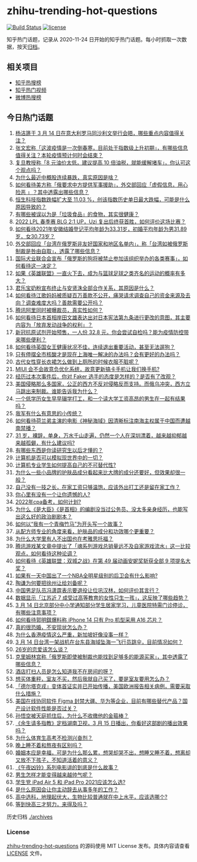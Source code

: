 # zhihu-trending-hot-questions

[![Build Status](https://github.com/justjavac/zhihu-trending-hot-questions/workflows/ci/badge.svg?branch=master)](https://github.com/justjavac/zhihu-trending-hot-questions/actions)
[![license](https://img.shields.io/github/license/justjavac/zhihu-trending-hot-questions)](https://github.com/justjavac/zhihu-trending-hot-questions/blob/master/LICENSE)

知乎热门话题，记录从 2020-11-24 日开始的知乎热门话题。每小时抓取一次数据，按天[归档](./archives)。

## 相关项目

- [知乎热搜榜](https://github.com/justjavac/zhihu-trending-top-search)
- [知乎热门视频](https://github.com/justjavac/zhihu-trending-hot-video)
- [微博热搜榜](https://github.com/justjavac/weibo-trending-hot-search)

## 今日热门话题

<!-- BEGIN -->
<!-- 最后更新时间 Tue Mar 15 2022 06:19:26 GMT+0800 (China Standard Time) -->

1. [杨洁篪于 3 月 14 日在意大利罗马同沙利文举行会晤，哪些重点内容值得关注？](https://www.zhihu.com/question/521759739)
1. [张文宏称「这波疫情是一次倒春寒，目前处于指数级上升初期」，有哪些信息值得关注？本轮疫情预计何时会结束？](https://www.zhihu.com/question/521802964)
1. [复旦教授称「8 元油价太低，建议提高 10 倍油税，就能缓解堵车」，你认可这个观点吗？](https://www.zhihu.com/question/521827569)
1. [为什么最近中概股连续暴跌，真实原因是啥？](https://www.zhihu.com/question/521451437)
1. [如何看待美方称「俄要求中方提供军事援助」，外交部回应「虚假信息，用心险恶 」？其中透露出哪些信息？](https://www.zhihu.com/question/521889606)
1. [恒生科技指数跌幅扩大至 11.03 %，创该指数历史单日最大跌幅，可能是什么原因导致的？](https://www.zhihu.com/question/521832401)
1. [有哪些被误以为是「垃圾食品」的食物，其实很健康？](https://www.zhihu.com/question/520944310)
1. [2022 LPL 春季赛 BLG 2:1 UP，Uzi 复出后终获首胜，如何评价这场比赛？](https://www.zhihu.com/question/521909226)
1. [如何看待2021年安徽结婚登记平均年龄为33.31岁，初婚平均年龄为男31.89岁，女30.73岁？](https://www.zhihu.com/question/521734055)
1. [外交部回应「台湾在俄罗斯非友好国家和地区名单内」，称「台湾如被俄罗斯制裁是咎由自取」，透露了哪些信息？](https://www.zhihu.com/question/521889011)
1. [国际犬业联合会宣布「俄罗斯的狗将被禁止参加该组织举办的各类赛事」，如何看待这一决定？](https://www.zhihu.com/question/521834131)
1. [如果《英雄联盟》一直火下去，成为与篮球足球之类齐名的运动的概率有多大？](https://www.zhihu.com/question/517966815)
1. [君乐宝奶粉宣布终止与安贤洙全部合作关系，其原因是什么？](https://www.zhihu.com/question/521860845)
1. [如何看待江歌妈妈被质疑百万善款不公开，痛哭请求调查自己的资金来源及去向？调查难度大吗？善款需要公开吗？](https://www.zhihu.com/question/521813130)
1. [腾讯阿里同时被曝裁员，真实性如何？](https://www.zhihu.com/question/521729036)
1. [如何看待日本首相岸田文雄表达出对日本宪法第九条进行更改的意图，其主要内容为「放弃发动战争的权利」？](https://www.zhihu.com/question/521659301)
1. [新冠抗原试剂开始预售，一人份 32.8 元，你会尝试自检吗？能为疫情防控带来哪些便利？](https://www.zhihu.com/question/521714164)
1. [如何看待英国女王健康状况不佳，连续退出重要活动，甚至无法遛狗？](https://www.zhihu.com/question/521719769)
1. [只有停摆全市核酸才是现在上海唯一解决的办法吗？会有更好的办法吗？](https://www.zhihu.com/question/520896414)
1. [古代女性穿长衣裙怎么做到上厕所的时候衣服不脏呢？](https://www.zhihu.com/question/516878996)
1. [MIUI 会不会故意负优化系统，故意更新搞卡手机让我们换手机?](https://www.zhihu.com/question/519008663)
1. [经历过本次事件后，你对 Faker 选手的态度是怎样的？是否有了改观？](https://www.zhihu.com/question/521328096)
1. [美国侵略那么多国家，公正的西方不反对侵略反而支持。而俄乌冲突，西方立马跳出来制裁。谁能告诉我为什么？](https://www.zhihu.com/question/520961719)
1. [一个低学历女生早早辍学打工，和一个读大学工资高昂的男生在一起有结果吗？](https://www.zhihu.com/question/521666814)
1. [我军有什么有意思的小传统？](https://www.zhihu.com/question/44652481)
1. [如何看待荷兰弟主演的电影《神秘海域》因清晰标注南海主权属于中国而遭越南禁播？](https://www.zhihu.com/question/521752226)
1. [31 岁，裸辞，单身，万水千山走遍，仍然一个人在深圳漂着，越来越抑郁越来越孤僻，有什么建议吗?](https://www.zhihu.com/question/489588150)
1. [有哪些东西是你读研究生以后才懂的？](https://www.zhihu.com/question/47646734)
1. [计算机是否可以模拟现世界中的一切？](https://www.zhihu.com/question/521192577)
1. [计算机专业学生如何提高自己的不可替代性?](https://www.zhihu.com/question/513961391)
1. [为什么一些小品牌的护肤品成分看起来比大牌的成分还要好，但效果却很一般？](https://www.zhihu.com/question/519397814)
1. [自己没有一技之长，在家工资只够温饱，应该外出打工还是留在家工作？](https://www.zhihu.com/question/521464232)
1. [你心里有没有一个让你遗憾的人?](https://www.zhihu.com/question/520992307)
1. [2022年cpa备考，如何计划?](https://www.zhihu.com/question/483197501)
1. [为什么《是大臣》《是首相》的编剧没当过公务员、没太多亲身经历，也能写出这么好的政治剧剧本？](https://www.zhihu.com/question/520814814)
1. [如何以“我有一个青梅竹马”为开头写一个故事？](https://www.zhihu.com/question/437521050)
1. [从配方师专业的角度来看，护肤品的成分和功效哪个更重要？](https://www.zhihu.com/question/518017567)
1. [为什么大学里有人不出国也在考雅思托福？](https://www.zhihu.com/question/37583722)
1. [腾讯游戏某文章中提出了「魂系列游戏总销量远不及自家游戏流水」这一比较观点，如何看待这种论调？](https://www.zhihu.com/question/521845175)
1. [如何看待《英雄联盟：双城之战》在第 49 届动画安妮奖斩获全部 9 项提名大奖？](https://www.zhihu.com/question/521668567)
1. [如果有一天中国出了一个NBA全明星级别的后卫会有什么影响?](https://www.zhihu.com/question/516563561)
1. [陶谦为何要把徐州让给刘备呢？](https://www.zhihu.com/question/346907160)
1. [中国男足队员冯潇霆表示要退役让位巩汉林，如何评价其言行？](https://www.zhihu.com/question/521803594)
1. [数据显示「江苏近 7 成受过高等教育的女性只生一孩」，这反映了哪些趋势？](https://www.zhihu.com/question/521835736)
1. [3 月 14 日北京部分中小学通知部分学生居家学习，儿童医院特需门诊停诊，有哪些注意事项？](https://www.zhihu.com/question/521820084)
1. [如何看待郭明錤爆料称 iPhone 14 只有 Pro 机型采用 A16 芯片？](https://www.zhihu.com/question/521833654)
1. [真的很恐婚，不安现状怎么办？](https://www.zhihu.com/question/521837231)
1. [为什么香港疫情这么严重，新加坡好像没事一样？](https://www.zhihu.com/question/520452393)
1. [3 月 14 日台湾一架战机在台东县海域坠海一飞行员跳伞，目前情况如何？](https://www.zhihu.com/question/521842099)
1. [26岁的恋爱该怎么谈？](https://www.zhihu.com/question/521817682)
1. [克里姆林宫称「俄罗斯即使被制裁也能找到足够多的能源买家」，其中透露了哪些信息？](https://www.zhihu.com/question/521230004)
1. [酒店打扫人员是怎么知道我不在房间的呀？](https://www.zhihu.com/question/498804899)
1. [想买体重秤，室友不买，然后我就自己买了，要是室友要用怎么办？](https://www.zhihu.com/question/321616941)
1. [「德尔塔克戎」变体首证实并已开始传播，美国欧洲报告相关病例，需要采取什么措施？](https://www.zhihu.com/question/521811104)
1. [美国在线协同软件 Figma 封禁大疆、华为等企业，目前有哪些替代产品？国产设计软件性能是否过关？](https://www.zhihu.com/question/521746806)
1. [孙悟空被天庭抓住后，为什么不收缴他的金箍棒？](https://www.zhihu.com/question/516740230)
1. [《余生请多指教》定档湖南卫视，3 月 15 日播出，你看好这部剧的播出效果吗？](https://www.zhihu.com/question/521817470)
1. [为什么体育生高考不检测兴奋剂？](https://www.zhihu.com/question/478204524)
1. [晚上睡不着和熬夜有区别吗？](https://www.zhihu.com/question/321319806)
1. [婚姻本应是幸福，可是为什么那么累，想哭却哭不出，想睡又睡不着，想离却又放不下孩子，不知道活着的意义？](https://www.zhihu.com/question/521255811)
1. [《午夜凶铃》系列电影讲的到底是什么故事？](https://www.zhihu.com/question/35792826)
1. [男生怎样才能变得越来越帅气呢？](https://www.zhihu.com/question/60541930)
1. [学生党 iPad Air 5 和 iPad Pro 2021应该怎么选?](https://www.zhihu.com/question/520889619)
1. [是什么原因会让你主动辞去从事多年的工作？](https://www.zhihu.com/question/521377894)
1. [高中选科，地理起伏大，生物比较普通就在中上水平，应该选哪个?](https://www.zhihu.com/question/521765569)
1. [等到快高三才努力，来得及吗？](https://www.zhihu.com/question/512525323)

<!-- END -->

历史归档 [./archives](./archives)

### License

[zhihu-trending-hot-questions](https://github.com/justjavac/zhihu-trending-hot-questions)
的源码使用 MIT License 发布。具体内容请查看 [LICENSE](./LICENSE) 文件。
